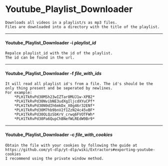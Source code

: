 # Youtube_Playlist_Downloader
    Downloads all videos in a playlist/s as mp3 files.
    Files are downloaded into a directory with the title of the playlist.
----------
#### Youtube_Playlist_Downloader -i *playlist_id*
    Repalce playlist_id with the id of the playlist.
    The id can be found in the url.
----------
#### Youtube_Playlist_Downloader -f *file_with_ids*
    It will read all playlist id's from a file. The id's should be the only thing present and be seperated by newlines.
    For example:
        *PLH1TkRvPd30MSh23wIZTar8MUJ1w-XPB2*
        *PLH1TkRvPd30NvibNE3udXgIljcdXYuCPf*
        *PLH1TkRvPd30N9dIh6mkDx_X0g46r32ENf*
        *PLH1TkRvPd30M7hb9bnV2f1ZzN24c45vBF*
        *PLH1TkRvPd30OLQzSbKrV_crwq6FVOTFWh*
        *PLH1TkRvPd30Pa6QupChBNefWLREdW9Br9*
----------
#### Youtube_Playlist_Downloader -c *file_with_cookies*
    Obtain the file with your cookies by following the guide at
    https://github.com/yt-dlp/yt-dlp/wiki/Extractors#exporting-youtube-cookies
    I recommend using the private window method.
